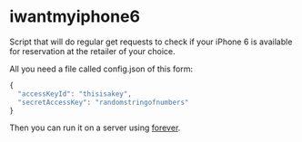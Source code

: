 iwantmyiphone6
==============
Script that will do regular get requests to check if your iPhone 6 is available for reservation at the retailer of your choice.

All you need a file called config.json of this form:
```js
{
  "accessKeyId": "thisisakey",
  "secretAccessKey": "randomstringofnumbers"
}
```

Then you can run it on a server using [forever](https://github.com/nodejitsu/forever).
